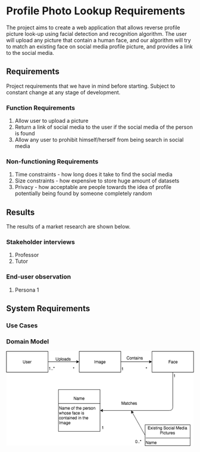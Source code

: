 # Profile Photo Lookup Requirements
The project aims to create a web application that allows reverse profile picture look-up using facial detection and recognition algorithm. The user will upload any picture that contain a human face, and our algorithm will try to match an existing face on social media profile picture, and provides a link to the social media.

## Requirements
Project requirements that we have in mind before starting. Subject to constant change at any stage of development.

### Function Requirements
1. Allow user to upload a picture
2. Return a link of social media to the user if the social media of the person is found
3. Allow any user to prohibit himself/herself from being search in social media


### Non-functioning Requirements
1. Time constraints - how long does it take to find the social media
2. Size constraints - how expensive to store huge amount of datasets
3. Privacy - how acceptable are people towards the idea of profile potentially being found by someone completely random

## Results
The results of a market research are shown below.

### Stakeholder interviews
1. Professor
2. Tutor



### End-user observation
1. Persona 1

## System Requirements

### Use Cases

### Domain Model

![Domain Model Diagram](https://github.com/nyu-software-engineering/profile-photo-lookup/blob/master/DomainModelDiagram.png)
